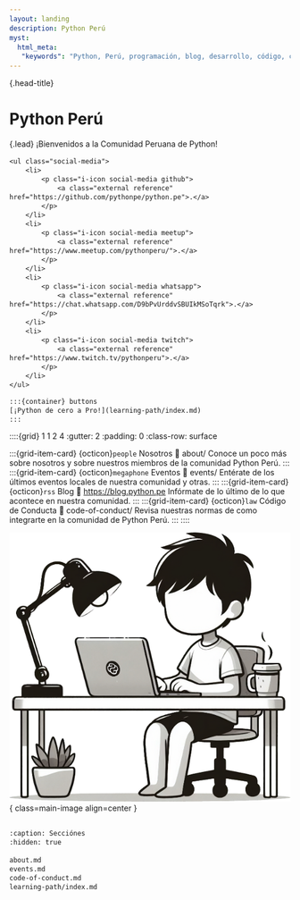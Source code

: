 ```yaml
---
layout: landing
description: Python Perú
myst:
  html_meta:
   "keywords": "Python, Perú, programación, blog, desarrollo, código, comunidad, lenguaje, tutoriales, proyectos, Machine Learnig, Inteligencia Artificial, IA, Frameworks"
---
```


{.head-title}
# Python Perú

{.lead}
¡Bienvenidos a la Comunidad Peruana de Python!

```{raw} html
<ul class="social-media">
    <li>
        <p class="i-icon social-media github">
            <a class="external reference" href="https://github.com/pythonpe/python.pe">.</a>
        </p>
    </li>
    <li>
        <p class="i-icon social-media meetup">
            <a class="external reference" href="https://www.meetup.com/pythonperu/">.</a>
        </p>
    </li>
    <li>
        <p class="i-icon social-media whatsapp">
            <a class="external reference" href="https://chat.whatsapp.com/D9bPvUrddvSBUIkMSoTqrk">.</a>
        </p>
    </li>
    <li>
        <p class="i-icon social-media twitch">
            <a class="external reference" href="https://www.twitch.tv/pythonperu">.</a>
        </p>
    </li>
</ul>
```

````{rst-class} head-button
:::{container} buttons
[¡Python de cero a Pro!](learning-path/index.md)
:::
````

::::{grid} 1 1 2 4
:gutter: 2
:padding: 0
:class-row: surface

:::{grid-item-card}  {octicon}`people` Nosotros
:link: about/
Conoce un poco más sobre nosotros y sobre nuestros miembros de la comunidad
Python Perú.
:::
:::{grid-item-card}  {octicon}`megaphone` Eventos
:link: events/
Entérate de los últimos eventos locales de nuestra comunidad y otras.
:::
:::{grid-item-card}  {octicon}`rss` Blog
:link: https://blog.python.pe
Infórmate de lo último de lo que acontece en nuestra comunidad.
:::
:::{grid-item-card}  {octicon}`law` Código de Conducta
:link: code-of-conduct/
Revisa nuestras normas de como integrarte en la comunidad de Python Perú.
:::
::::


![Python developer](/_static/images/main_image.png){ class=main-image align=center }

```{embed} https://blog.python.pe/recent_posts/
```

```{toctree}
:caption: Secciónes
:hidden: true

about.md
events.md
code-of-conduct.md
learning-path/index.md
```

